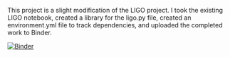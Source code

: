 This project is a slight modification of the LIGO project. I took the existing LIGO notebook, created a library for the ligo.py file, created an environment.yml file to track dependencies, and uploaded the completed work to Binder.


[![Binder](https://mybinder.org/badge_logo.svg)](https://mybinder.org/v2/gh/UCB-stat-159-s23/hw02-nickmelamed.git/HEAD)

